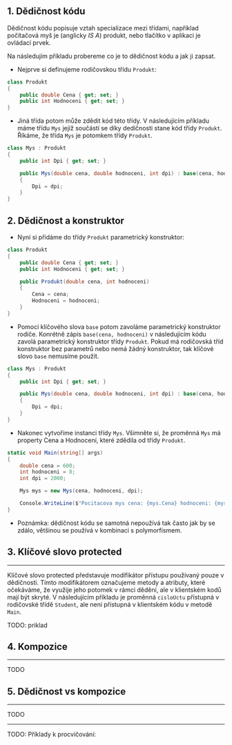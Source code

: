 ## 1. Dědičnost kódu

Dědičnost kódu popisuje vztah specializace mezi třídami, například počítačová myš je (anglicky *IS A*) produkt, nebo tlačítko v aplikaci je ovládací prvek. 

Na následujím příkladu probereme co je to dědičnost kódu a jak ji zapsat. 

* Nejprve si definujeme rodičovskou třídu `Produkt`:
```cs 
class Produkt
{
    public double Cena { get; set; }
    public int Hodnoceni { get; set; }
}
```
* Jiná třída potom může zdědit kód této třídy. V následujícím příkladu máme třídu `Mys` jejíž součástí se díky dedičnosti stane kód třídy `Produkt`. Říkáme, že třída `Mys` je potomkem třídy `Produkt`. 

```cs 
class Mys : Produkt
{
    public int Dpi { get; set; }

    public Mys(double cena, double hodnoceni, int dpi) : base(cena, hodnoceni)
    {
        Dpi = dpi;
    }
}
```

## 2. Dědičnost a konstruktor

* Nyní si přidáme do třídy `Produkt` parametrický konstruktor:
```cs 
class Produkt
{
    public double Cena { get; set; }
    public int Hodnoceni { get; set; }

    public Produkt(double cena, int hodnoceni)
    {
        Cena = cena;
        Hodnoceni = hodnoceni;
    }
}
```
* Pomocí klíčového slova `base` potom zavoláme parametrický konstruktor rodiče. Konrétně zápis `base(cena, hodnoceni)` v následujícím kódu zavolá parametrický konstruktor třídy `Produkt`. Pokud má rodičovská tříd konstruktor bez parametrů nebo nemá žádný konstruktor, tak klíčové slovo `base` nemusíme použít.

```cs 
class Mys : Produkt
{
    public int Dpi { get; set; }

    public Mys(double cena, double hodnoceni, int dpi) : base(cena, hodnoceni)
    {
        Dpi = dpi;
    }
}
```

* Nakonec vytvoříme instanci třídy `Mys`. Všimněte si, že proměnná `Mys` má property Cena a Hodnocení, které zdědila od třídy `Produkt`.
```cs 
static void Main(string[] args)
{
    double cena = 600;
    int hodnoceni = 8;
    int dpi = 2000;

    Mys mys = new Mys(cena, hodnoceni, dpi);

    Console.WriteLine($"Pocitacova mys cena: {mys.Cena} hodnoceni: {mys.Hodnoceni} dpi: {mys.Dpi}");
}
```
* Poznámka: dědičnost kódu se samotná nepoužívá tak často jak by se zdálo, většinou se používá v kombinaci s polymorfismem.

## 3. Klíčové slovo protected
---
Klíčové slovo protected představuje modifikátor přístupu používaný pouze v dědičnosti. Tímto modifikátorem označujeme metody a atributy, které očekáváme, že využije jeho potomek v rámci dědění, ale v klientském kodů mají být skryté. V následujícím příkladu je proměnná `cisloUctu` přístupná v rodičovské třídě `Student`, ale není přístupná v klientském kódu v metodě `Main`.

TODO: priklad

## 4. Kompozice
---
TODO


## 5. Dědičnost vs kompozice
---

TODO

---
TODO: Příklady k procvičování:
